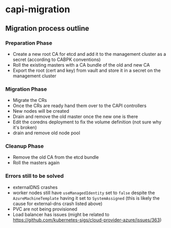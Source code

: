 # capi-migration

## Migration process outline

### Preparation Phase

 * Create a new root CA for etcd and add it to the management cluster as a secret (according to CABPK conventions)
 * Roll the existing masters with a CA bundle of the old and new CA
 * Export the root (cert and key) from vault and store it in a secret on the management cluster

### Migration Phase

 * Migrate the CRs
 * Once the CRs are ready hand them over to the CAPI controllers
 * New nodes will be created
 * Drain and remove the old master once the new one is there
 * Edit the coredns deployment to fix the volume definition (not sure why it's broken)
 * drain and remove old node pool

### Cleanup Phase

 * Remove the old CA from the etcd bundle
 * Roll the masters again

### Errors still to be solved

 * externalDNS crashes
 * worker nodes still have `useManagedIdentity` set to `false` despite the `AzureMachineTemplate` having it set to `SystemAssigned`  (this is likely the cause for external-dns crash listed above)
 * PVC are not being provisioned
 * Load balancer has issues (might be related to https://github.com/kubernetes-sigs/cloud-provider-azure/issues/363)
